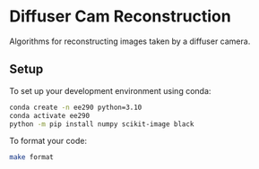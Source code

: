 # Diffuser Cam Reconstruction

Algorithms for reconstructing images taken by a diffuser camera.

## Setup

To set up your development environment using conda:

```bash
conda create -n ee290 python=3.10
conda activate ee290
python -m pip install numpy scikit-image black
```

To format your code:

```bash
make format
```
